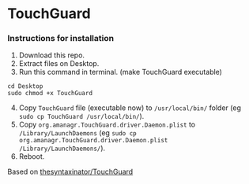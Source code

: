 # TouchGuard

### Instructions for installation

1. Download this repo.
2. Extract files on Desktop.
3. Run this command in terminal. (make TouchGuard executable)
```
cd Desktop
sudo chmod +x TouchGuard
```
4. Copy `TouchGuard` file (executable now) to `/usr/local/bin/` folder (eg `sudo cp TouchGuard /usr/local/bin/`).
5. Copy `org.amanagr.TouchGuard.driver.Daemon.plist` to `/Library/LaunchDaemons` (eg `sudo cp org.amanagr.TouchGuard.driver.Daemon.plist /Library/LaunchDaemons/`).
6. Reboot.

Based on [thesyntaxinator/TouchGuard](https://github.com/thesyntaxinator/TouchGuard)
